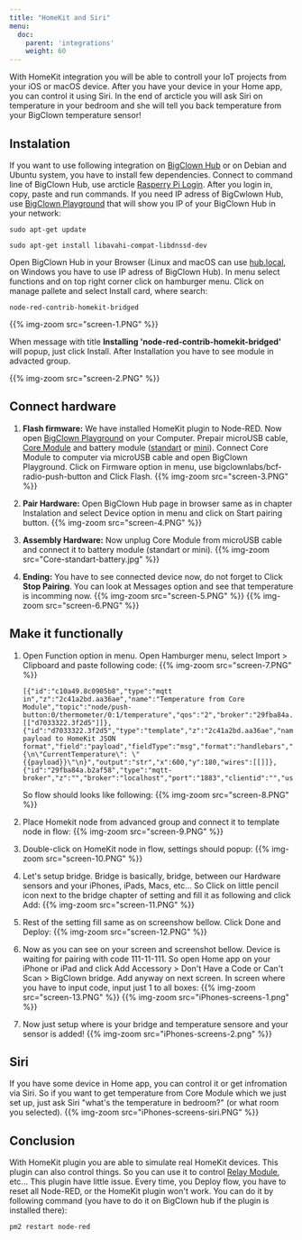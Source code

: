 ```yaml
---
title: "HomeKit and Siri"
menu:
  doc:
    parent: 'integrations'
    weight: 60
---
```


With HomeKit integration you will be able to controll your IoT projects from your iOS or macOS device. After you have your device in your Home app, you can control it using Siri. In the end of arcticle you will ask Siri on temperature in your bedroom and she will tell you back temperature from your BigClown temperature sensor!

## Instalation
If you want to use following integration on [BigClown Hub](https://shop.bigclown.com/bigclown-hub/) or on Debian and Ubuntu system, you have to install few dependencies. Connect to command line of BigClown Hub, use arcticle [Rasperry Pi Login](https://www.bigclown.com/doc/tutorials/raspberry-pi-login/). After you login in, copy, paste and run commands. If you need IP adress of BigCwlown Hub, use [BigClown Playground](https://github.com/bigclownlabs/bch-playground/releases/) that will show you IP of your BigClown Hub in your network:

```
sudo apt-get update
```
```
sudo apt-get install libavahi-compat-libdnssd-dev
```

Open BigClown Hub in your Browser (Linux and macOS can use [hub.local](http://hub.local), on Windows you have to use IP adress of BigClown Hub). In menu select functions and on top right corner click on hamburger menu. Click on manage pallete and select Install card, where search:

```
node-red-contrib-homekit-bridged
```
{{% img-zoom src="screen-1.PNG" %}}

When message with title **Installing 'node-red-contrib-homekit-bridged'** will popup, just click Install. After Installation you have to see module in advacted group.

{{% img-zoom src="screen-2.PNG" %}}

## Connect hardware

1.  **Flash firmware:**
We have installed HomeKit plugin to Node-RED. Now open [BigClown Playground](https://github.com/bigclownlabs/bch-playground/releases/) on your Computer. Prepair microUSB cable, [Core Module](https://shop.bigclown.com/core-module/) and battery module ([standart](https://shop.bigclown.com/battery-module/) or [mini](https://shop.bigclown.com/mini-battery-module/)). Connect Core Module to computer via microUSB cable and open BigClown Playground. Click on Firmware option in menu, use bigclownlabs/bcf-radio-push-button and Click Flash.
{{% img-zoom src="screen-3.PNG" %}}

2. **Pair Hardware:**
Open BigClown Hub page in browser same as in chapter Instalation and select Device option in menu and click on Start pairing button.
{{% img-zoom src="screen-4.PNG" %}}

3. **Assembly Hardware:**
Now unplug Core Module from microUSB cable and connect it to battery module (standart or mini).
{{% img-zoom src="Core-standart-battery.jpg" %}}

4. **Ending:**
You have to see connected device now, do not forget to Click **Stop Pairing**. You can look at Messages option and see that temperature is incomming now.
{{% img-zoom src="screen-5.PNG" %}}
{{% img-zoom src="screen-6.PNG" %}}

## Make it functionally

1. Open Function option in menu. Open Hamburger menu, select Import > Clipboard and paste following code:
{{% img-zoom src="screen-7.PNG" %}}

    ```
    [{"id":"c10a49.8c0905b8","type":"mqtt in","z":"2c41a2bd.aa36ae","name":"Temperature from Core Module","topic":"node/push-button:0/thermometer/0:1/temperature","qos":"2","broker":"29fba84a.b2af58","x":230,"y":180,"wires":[["d7033322.3f2d5"]]},{"id":"d7033322.3f2d5","type":"template","z":"2c41a2bd.aa36ae","name":"Convert payload to HomeKit JSON format","field":"payload","fieldType":"msg","format":"handlebars","syntax":"mustache","template":"{\n\"CurrentTemperature\": \"{{payload}}\"\n}","output":"str","x":600,"y":180,"wires":[[]]},{"id":"29fba84a.b2af58","type":"mqtt-broker","z":"","broker":"localhost","port":"1883","clientid":"","usetls":false,"compatmode":true,"keepalive":"60","cleansession":true,"birthTopic":"","birthQos":"0","birthPayload":"","willTopic":"","willQos":"0","willPayload":""}]
    ```

    So flow should looks like following:
    {{% img-zoom src="screen-8.PNG" %}}

2. Place Homekit node from advanced group and connect it to template node in flow:
{{% img-zoom src="screen-9.PNG" %}}

3. Double-click on HomeKit node in flow, settings should popup:
{{% img-zoom src="screen-10.PNG" %}}

4. Let's setup bridge. Bridge is basically, bridge, between our Hardware sensors and your iPhones, iPads, Macs, etc... So Click on little pencil icon next to the bridge chapter of setting and fill it as following and click Add:
{{% img-zoom src="screen-11.PNG" %}}

5. Rest of the setting fill same as on screenshow bellow. Click Done and Deploy:
{{% img-zoom src="screen-12.PNG" %}}

6. Now as you can see on your screen and screenshot bellow. Device is waiting for pairing with code 111-11-111. So open Home app on your iPhone or iPad and click Add Accessory > Don't Have a Code or Can't Scan > BigClown bridge. Add anyway on next screen. In screen where you have to input code, input just 1 to all boxes:
{{% img-zoom src="screen-13.PNG" %}}
{{% img-zoom src="iPhones-screens-1.png" %}}

7. Now just setup where is your bridge and temperature sensore and your sensor is added!
{{% img-zoom src="iPhones-screens-2.png" %}}

## Siri

If you have some device in Home app, you can control it or get infromation via Siri. So if you want to get temperature from Core Module which we just set up, just ask Siri "what's the temperature in bedroom?" (or what room you selected).
{{% img-zoom src="iPhones-screens-siri.PNG" %}}

## Conclusion

With HomeKit plugin you are able to simulate real HomeKit devices. This plugin can also control things. So you can use it to control [Relay Module](https://shop.bigclown.com/relay-module/), etc... This plugin have little issue. Every time, you Deploy flow, you have to reset all Node-RED, or the HomeKit plugin won't work. You can do it by following command (you have to do it on BigClown hub if the plugin is installed there):
```
pm2 restart node-red
```
